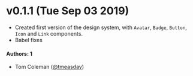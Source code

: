 # v0.1.1 (Tue Sep 03 2019)

- Created first version of the design system, with `Avatar`, `Badge`, `Button`, `Icon` and `Link` components.
- Babel fixes

#### Authors: 1
- Tom Coleman ([@tmeasday](https://github.com/tmeasday))